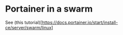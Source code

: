 # Portainer in a swarm
See (this tutorial)[https://docs.portainer.io/start/install-ce/server/swarm/linux]